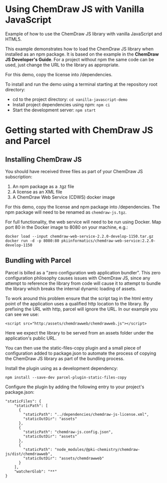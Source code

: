 # Using ChemDraw JS with Vanilla JavaScript

Example of how to use the ChemDraw JS library with vanilla JavaScript and HTML5.

This example demonstrates how to load the ChemDraw JS library when installed as an npm package. It is based on the example in the __ChemDraw JS Developer's Guide__. For a project without npm the same code can be used, just change the URL to the library as appropriate.

For this demo, copy the license into /dependencies.

To install and run the demo using a terminal starting at the repository root directory:

- cd to the project directory: `cd vanilla-javascript-demo`
- Install project dependencies using npm: `npm ci`
- Start the development server: `npm start`

# Getting started with ChemDraw JS and Parcel

## Installing ChemDraw JS

You should have received three files as part of your ChemDraw JS subscription:

1. An npm package as a .tgz file
2. A license as an XML file
3. A ChemDraw Web Service (CDWS) docker image

For this demo, copy the license and npm package into /dependencies. The npm package will need to be renamed as `chemdraw-js.tgz`.

For full functionality, the web service will need to be run using Docker. Map port 80 in the Docker image to 8080 on your machine, e.g.:
```
docker load --input chemdraw-web-service-2.2.0-develop-1150.tar.gz
docker run -d -p 8080:80 pkiinformatics/chemdraw-web-service:2.2.0-develop-1150
```

## Bundling with Parcel
Parcel is billed as a "zero configuration web application bundler". This zero configuration philosophy causes issues with ChemDraw JS, since any attempt to reference the library from code will cause it to attempt to bundle the library which breaks the internal dynamic loading of assets.

To work around this problem ensure that the script tag in the html entry point of the application uses a qualified http location to the library. By prefixing the URL with http, parcel will ignore the URL. In our example you can see we use:

`<script src="http:/assets/chemdrawweb/chemdrawweb.js"></script>`

Here we expect the library to be served from an assets folder under the application's public URL.

You can then use the static-files-copy plugin and a small piece of configuration added to package.json to automate the process of copying the ChemDraw JS library as part of the bundling process.

Install the plugin using as a development dependency:

`npm install --save-dev parcel-plugin-static-files-copy`

Configure the plugin by adding the following entry to your project's package.json:

```
"staticFiles": {
    "staticPath": [
      {
        "staticPath": "../dependencies/chemdraw-js-license.xml",
        "staticOutDir": "assets"
      },
      {
        "staticPath": "chemdraw-js.config.json",
        "staticOutDir": "assets"
      },
      {
        "staticPath": "node_modules/@pki-chemistry/chemdraw-js/dist/chemdrawweb",
        "staticOutDir": "assets/chemdrawweb"
      }
    ],
    "watcherGlob": "**"
}
```